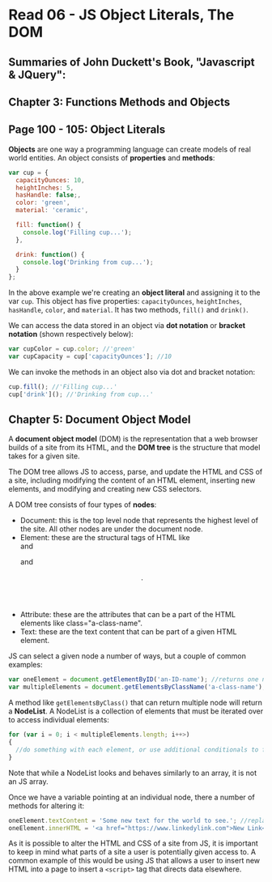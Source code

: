 # Read 06 - JS Object Literals, The DOM

## Summaries of John Duckett's Book, "Javascript & JQuery":

## Chapter 3: Functions Methods and Objects
## Page 100 - 105: Object Literals

**Objects** are one way a programming language can create models of real world entities. An object consists of **properties** and **methods**:

```JavaScript
var cup = {
  capacityOunces: 10,
  heightInches: 5,
  hasHandle: false;,
  color: 'green',
  material: 'ceramic',

  fill: function() {
    console.log('Filling cup...');
  },

  drink: function() {
    console.log('Drinking from cup...');
  }
};
```

In the above example we're creating an **object literal** and assigning it to the var `cup`. This object has five properties: `capacityOunces`, `heightInches`, `hasHandle`, `color`, and `material`. It has two methods, `fill()` and `drink()`.

We can access the data stored in an object via **dot notation** or **bracket notation** (shown respectively below):

```JavaScript
var cupColor = cup.color; //'green'
var cupCapacity = cup['capacityOunces']; //10
```

We can invoke the methods in an object also via dot and bracket notation:

```JavaScript
cup.fill(); //'Filling cup...'
cup['drink'](); //'Drinking from cup...'
```


## Chapter 5: Document Object Model

A **document object model** (DOM) is the representation that a web browser builds of a site from its HTML, and the **DOM tree** is the structure that model takes for a given site.

The DOM tree allows JS to access, parse, and update the HTML and CSS of a site, including modifying the content of an HTML element, inserting new elements, and modifying and creating new CSS selectors.

A DOM tree consists of four types of **nodes**:
* Document: this is the top level node that represents the highest level of the site. All other nodes are under the document node.
* Element: these are the structural tags of HTML like <div> and <p> and <header>.
* Attribute: these are the attributes that can be a part of the HTML elements like class="a-class-name".
* Text: these are the text content that can be part of a given HTML element.

JS can select a given node a number of ways, but a couple of common examples:

```JavaScript
var oneElement = document.getElementByID('an-ID-name'); //returns one node, if it exists
var multipleElements = document.getElementsByClassName('a-class-name'); //returns multiple nodes, if any exist
```

A method like `getElementsByClass()` that can return multiple node will return a **NodeList**. A NodeList is a collection of elements that must be iterated over to access individual elements:

```JavaScript
for (var i = 0; i < multipleElements.length; i++>)
{
  //do something with each element, or use additional conditionals to find the element(s)
}
```

Note that while a NodeList looks and behaves similarly to an array, it is not an JS array.

Once we have a variable pointing at an individual node, there a number of methods for altering it:

```JavaScript
oneElement.textContent = 'Some new text for the world to see.'; //replaces the node's text content
oneElement.innerHTML = '<a href="https://www.linkedylink.com">New Link</a>'; //replaces the node's HTML with new HTML
```

As it is possible to alter the HTML and CSS of a site from JS, it is important to keep in mind what parts of a site a user is potentially given access to. A common example of this would be using JS that allows a user to insert new HTML into a page to insert a `<script>` tag that directs data elsewhere.